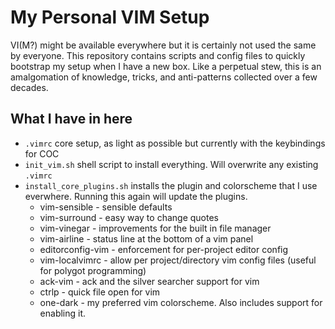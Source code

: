 # My Personal VIM Setup

VI(M?) might be available everywhere but it is certainly not used the same by everyone. 
This repository contains scripts and config files to quickly bootstrap my setup when I have a new box.
Like a perpetual stew, this is an amalgomation of knowledge, tricks, and anti-patterns collected over a few decades.

## What I have in here

* `.vimrc` core setup, as light as possible but currently with the keybindings for COC
* `init_vim.sh` shell script to install everything. Will overwrite any existing `.vimrc`
* `install_core_plugins.sh` installs the plugin and colorscheme that I use everwhere. Running this again will update the plugins.
  * vim-sensible - sensible defaults
  * vim-surround - easy way to change quotes
  * vim-vinegar - improvements for the built in file manager
  * vim-airline - status line at the bottom of a vim panel
  * editorconfig-vim - enforcement for per-project editor config
  * vim-localvimrc - allow per project/directory vim config files (useful for polygot programming)
  * ack-vim - ack and the silver searcher support for vim
  * ctrlp - quick file open for vim
  * one-dark - my preferred vim colorscheme. Also includes support for enabling it.


